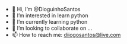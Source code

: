 - 👋 Hi, I’m @DioguinhoSantos
- 👀 I’m interested in learn python
- 🌱 I’m currently learning python
- 💞️ I’m looking to collaborate on ...
- 📫 How to reach me: diiogosantos@live.com

<!---
DioguinhoSantos/DioguinhoSantos is a ✨ special ✨ repository because its `README.md` (this file) appears on your GitHub profile.
You can click the Preview link to take a look at your changes.
--->
